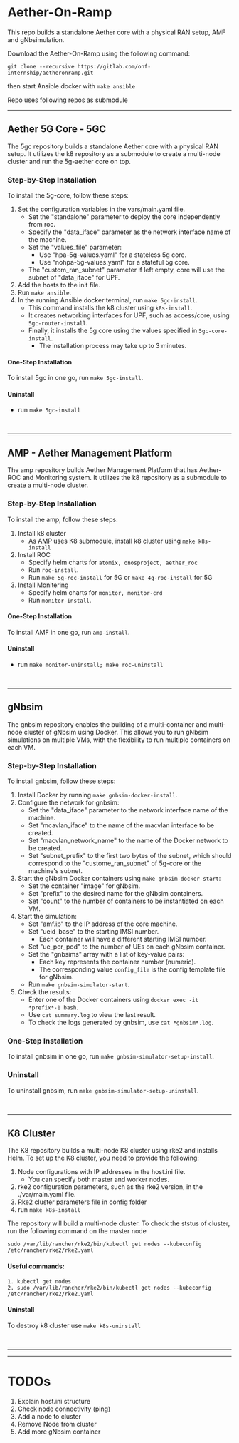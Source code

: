 # Aether-On-Ramp
This repo builds a standalone Aether core with a physical RAN setup, AMF and gNbsimulation.

Download the Aether-On-Ramp using the following command:
```
git clone --recursive https://gitlab.com/onf-internship/aetheronramp.git
```
then start Ansible docker with `make ansible`

Repo uses following repos as submodule  

---

## Aether 5G Core - 5GC

The 5gc repository builds a standalone Aether core with a physical RAN setup. It utilizes the k8 repository as a submodule to create a multi-node cluster and run the 5g-aether core on top.

### Step-by-Step Installation
To install the 5g-core, follow these steps:
1. Set the configuration variables in the vars/main.yaml file.
   - Set the "standalone" parameter to deploy the core independently from roc.
   - Specify the "data_iface" parameter as the network interface name of the machine.
   - Set the "values_file" parameter:
     - Use "hpa-5g-values.yaml" for a stateless 5g core.
     - Use "nohpa-5g-values.yaml" for a stateful 5g core.
   - The "custom_ran_subnet" parameter if left empty, core will use the subnet of "data_iface" for UPF.
2. Add the hosts to the init file.
3. Run `make ansible`.
4. In the running Ansible docker terminal, run `make 5gc-install`.
   - This command installs the k8 cluster using `k8s-install`.
   - It creates networking interfaces for UPF, such as access/core, using `5gc-router-install`.
   - Finally, it installs the 5g core using the values specified in `5gc-core-install`.
     - The installation process may take up to 3 minutes.

#### One-Step Installation
To install 5gc in one go, run `make 5gc-install`.
#### Uninstall
   - run `make 5gc-install`

<br />

---

## AMP - Aether Management Platform

The amp repository builds Aether Management Platform that has Aether-ROC and Monitoring system. It utilizes the k8 repository as a submodule to create a multi-node cluster.

### Step-by-Step Installation
To install the amp, follow these steps:
1. Install k8 cluster
   - As AMP uses K8 submodule, install k8 cluster using `make k8s-install`
2. Install ROC
   - Specify helm charts for `atomix, onosproject, aether_roc`
   - Run `roc-install`.
   - Run `make 5g-roc-install` for 5G or `make 4g-roc-install` for 5G 
3. Install Monitering
   - Specify helm charts for `monitor, monitor-crd`
   - Run `monitor-install`.

#### One-Step Installation
To install AMF in one go, run `amp-install`.
#### Uninstall
   - run `make monitor-uninstall; make roc-uninstall`


<br />

---

## gNbsim

The gnbsim repository enables the building of a multi-container and multi-node cluster of gNbsim using Docker. This allows you to run gNbsim simulations on multiple VMs, with the flexibility to run multiple containers on each VM.

### Step-by-Step Installation
To install gnbsim, follow these steps:

1. Install Docker by running `make gnbsim-docker-install`.
2. Configure the network for gnbsim:
   - Set the "data_iface" parameter to the network interface name of the machine.
   - Set "mcavlan_iface" to the name of the macvlan interface to be created.
   - Set "macvlan_network_name" to the name of the Docker network to be created.
   - Set "subnet_prefix" to the first two bytes of the subnet, which should correspond to the "custome_ran_subnet" of 5g-core or the machine's subnet.
3. Start the gNbsim Docker containers using `make gnbsim-docker-start`:
   - Set the container "image" for gNbsim.
   - Set "prefix" to the desired name for the gNbsim containers.
   - Set "count" to the number of containers to be instantiated on each VM.
4. Start the simulation:
   - Set "amf.ip" to the IP address of the core machine.
   - Set "ueid_base" to the starting IMSI number.
     - Each container will have a different starting IMSI number.
   - Set "ue_per_pod" to the number of UEs on each gNbsim container.
   - Set the "gnbsims" array with a list of key-value pairs:
     - Each key represents the container number (numeric).
     - The corresponding value `config_file` is the config template file for gNbsim.
   - Run `make gnbsim-simulator-start`.
5. Check the results:
   - Enter one of the Docker containers using `docker exec -it *prefix*-1 bash`.
   - Use `cat summary.log` to view the last result.
   - To check the logs generated by gnbsim, use `cat *gnbsim*.log`.

### One-Step Installation
To install gnbsim in one go, run `make gnbsim-simulator-setup-install`.

### Uninstall
To uninstall gnbsim, run `make gnbsim-simulator-setup-uninstall`.    


<br />

---
## K8 Cluster

The K8 repository builds a multi-node K8 cluster using rke2 and installs Helm.
To set up the K8 cluster, you need to provide the following:

1. Node configurations with IP addresses in the host.ini file.
   - You can specify both master and worker nodes.
2. rke2 configuration parameters, such as the rke2 version, in the ./var/main.yaml file.
3. Rke2 cluster parameters file in config folder
4. run `make k8s-install`

The repository will build a multi-node cluster. To check the ststus of cluster, run the following command on the master node
```
sudo /var/lib/rancher/rke2/bin/kubectl get nodes --kubeconfig /etc/rancher/rke2/rke2.yaml
```

#### Useful commands:
```
1. kubectl get nodes
2. sudo /var/lib/rancher/rke2/bin/kubectl get nodes --kubeconfig /etc/rancher/rke2/rke2.yaml
```

#### Uninstall
To destroy k8 cluster use `make k8s-uninstall`

<br />

---
---

# TODOs
1. Explain host.ini structure
2. Check node connectivity (ping)
2. Add a node to cluster
3. Remove Node from cluster
4. Add more gNbsim container

<!-- 
### To make multiNode setup to single Node
1. Destroy cluster using `make aether-uninstall`
2. update host.ini file 
3. Deploy cluster using `5gc-install` 
4. Setup gNbSim
    a. Check amf ip address is set to core ip adddes
    b. Set SameMachineAsCore=true
    c. Set "subnet_prefix" to the first two bytes of the subnet, which should correspond to the "custome_ran_subnet" of 5g-core or the machine's subnet.
    d. Run `gnbsim-simulator-setup-install`

### To setup Gnbsim on same machine as Core
 set SameMachineAsCore = true
 make sure gnbsim.subnet_prefix has same prefix value core.custome_ran_subnet
>

